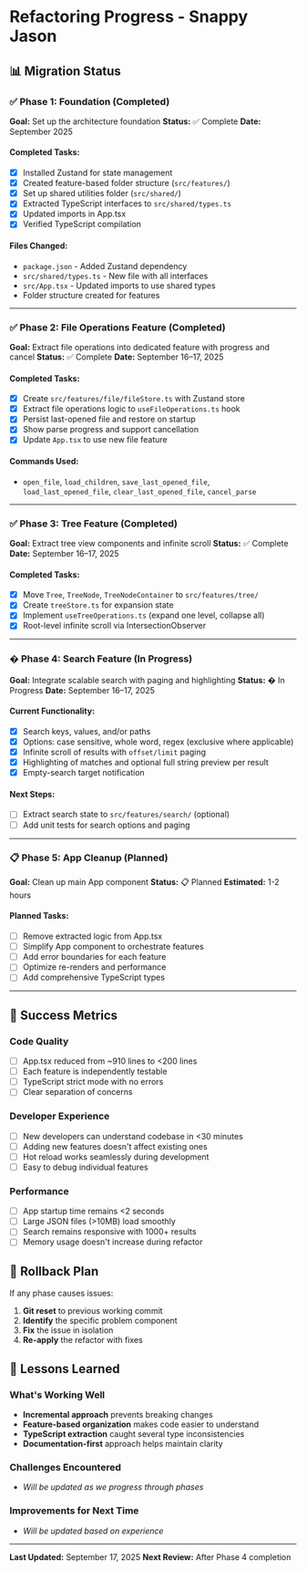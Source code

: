 # Refactoring Progress - Snappy Jason

## 📊 Migration Status

### ✅ Phase 1: Foundation (Completed)

**Goal:** Set up the architecture foundation
**Status:** ✅ Complete
**Date:** September 2025

#### Completed Tasks:

- [x] Installed Zustand for state management
- [x] Created feature-based folder structure (`src/features/`)
- [x] Set up shared utilities folder (`src/shared/`)
- [x] Extracted TypeScript interfaces to `src/shared/types.ts`
- [x] Updated imports in App.tsx
- [x] Verified TypeScript compilation

#### Files Changed:

- `package.json` - Added Zustand dependency
- `src/shared/types.ts` - New file with all interfaces
- `src/App.tsx` - Updated imports to use shared types
- Folder structure created for features

---

### ✅ Phase 2: File Operations Feature (Completed)

**Goal:** Extract file operations into dedicated feature with progress and cancel
**Status:** ✅ Complete
**Date:** September 16–17, 2025

#### Completed Tasks:

- [x] Create `src/features/file/fileStore.ts` with Zustand store
- [x] Extract file operations logic to `useFileOperations.ts` hook
- [x] Persist last-opened file and restore on startup
- [x] Show parse progress and support cancellation
- [x] Update `App.tsx` to use new file feature

#### Commands Used:

- `open_file`, `load_children`, `save_last_opened_file`, `load_last_opened_file`, `clear_last_opened_file`, `cancel_parse`

---

### ✅ Phase 3: Tree Feature (Completed)

**Goal:** Extract tree view components and infinite scroll
**Status:** ✅ Complete
**Date:** September 16–17, 2025

#### Completed Tasks:

- [x] Move `Tree`, `TreeNode`, `TreeNodeContainer` to `src/features/tree/`
- [x] Create `treeStore.ts` for expansion state
- [x] Implement `useTreeOperations.ts` (expand one level, collapse all)
- [x] Root-level infinite scroll via IntersectionObserver

---

### � Phase 4: Search Feature (In Progress)

**Goal:** Integrate scalable search with paging and highlighting
**Status:** � In Progress
**Date:** September 16–17, 2025

#### Current Functionality:

- [x] Search keys, values, and/or paths
- [x] Options: case sensitive, whole word, regex (exclusive where applicable)
- [x] Infinite scroll of results with `offset/limit` paging
- [x] Highlighting of matches and optional full string preview per result
- [x] Empty-search target notification

#### Next Steps:

- [ ] Extract search state to `src/features/search/` (optional)
- [ ] Add unit tests for search options and paging

---

### 📋 Phase 5: App Cleanup (Planned)

**Goal:** Clean up main App component
**Status:** 📋 Planned
**Estimated:** 1-2 hours

#### Planned Tasks:

- [ ] Remove extracted logic from App.tsx
- [ ] Simplify App component to orchestrate features
- [ ] Add error boundaries for each feature
- [ ] Optimize re-renders and performance
- [ ] Add comprehensive TypeScript types

---

## 🎯 Success Metrics

### Code Quality

- [ ] App.tsx reduced from ~910 lines to <200 lines
- [ ] Each feature is independently testable
- [ ] TypeScript strict mode with no errors
- [ ] Clear separation of concerns

### Developer Experience

- [ ] New developers can understand codebase in <30 minutes
- [ ] Adding new features doesn't affect existing ones
- [ ] Hot reload works seamlessly during development
- [ ] Easy to debug individual features

### Performance

- [ ] App startup time remains <2 seconds
- [ ] Large JSON files (>10MB) load smoothly
- [ ] Search remains responsive with 1000+ results
- [ ] Memory usage doesn't increase during refactor

## 🔄 Rollback Plan

If any phase causes issues:

1. **Git reset** to previous working commit
2. **Identify** the specific problem component
3. **Fix** the issue in isolation
4. **Re-apply** the refactor with fixes

## 📝 Lessons Learned

### What's Working Well

- **Incremental approach** prevents breaking changes
- **Feature-based organization** makes code easier to understand
- **TypeScript extraction** caught several type inconsistencies
- **Documentation-first** approach helps maintain clarity

### Challenges Encountered

- _Will be updated as we progress through phases_

### Improvements for Next Time

- _Will be updated based on experience_

---

**Last Updated:** September 17, 2025
**Next Review:** After Phase 4 completion
